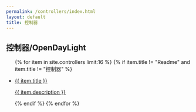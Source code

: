```yaml
---
permalink: /controllers/index.html
layout: default
title: 控制器
---
```


<h2>控制器/OpenDayLight</h2>

<ul>
{% for item in site.controllers limit:16 %}
 {% if item.title != "Readme" and item.title != "控制器" %}
 <li><a href="{{ item.url | downcase}}">
 <p>{{ item.title }}</p>
 <p>{{ item.description }}</p>
 </a></li>
 {% endif %}
{% endfor %}
</ul>
